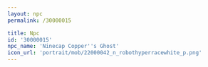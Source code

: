 ```yaml
---
layout: npc
permalink: /30000015

title: Npc
id: '30000015'
npc_name: 'Ninecap Copper''s Ghost'
icon_url: 'portrait/mob/22000042_n_robothyperracewhite_p.png'
---
```

